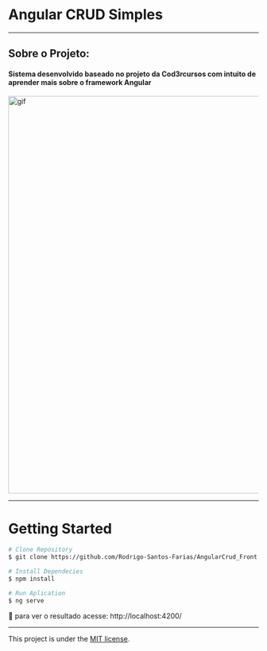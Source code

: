 # Angular CRUD Simples

---

## Sobre o Projeto:

#### Sistema desenvolvido baseado no projeto da Cod3rcursos com intuito de aprender mais sobre o framework Angular

<p><img alt="gif" src="https://raw.githubusercontent.com/Rodrigo-Santos-Farias/AngularCrud_Front/master/gitGif/git.gif" width="800" heidth="361"></p>

---

# Getting Started


```bash
# Clone Repository
$ git clone https://github.com/Rodrigo-Santos-Farias/AngularCrud_Front.git

# Install Dependecies
$ npm install

# Run Aplication
$ ng serve
```
:eyes: para ver o resultado acesse: http://localhost:4200/

---

This project is under the [MIT license](./LICENSE).
